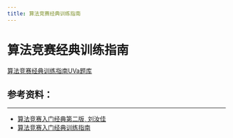```yaml
---
title: 算法竞赛经典训练指南
---
```


# 算法竞赛经典训练指南

[算法竞赛经典训练指南UVa题库](https://onlinejudge.org/index.php?option=com_onlinejudge&Itemid=8&category=442)

## 参考资料：

***
- [算法竞赛入门经典第二版, 刘汝佳](https://book.douban.com/subject/25902102/)
- [算法竞赛入门经典训练指南](https://book.douban.com/subject/20254543/)
